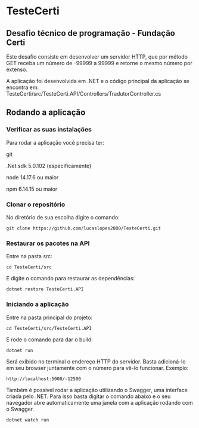 # TesteCerti
## Desafio técnico de programação - Fundação Certi
Este desafio consiste em desenvolver um servidor HTTP, que por método GET receba um número de -99999 a 99999 e retorne o mesmo número por extenso.

A aplicação foi desenvolvida em .NET e o código principal da aplicação se encontra em:  TesteCerti/src/TesteCerti.API/Controllers/TradutorController.cs

## Rodando a aplicação
### Verificar as suas instalações
Para rodar a aplicação você precisa ter:

git

.Net sdk 5.0.102 (especificamente)

node 14.17.6 ou maior

npm 6.14.15 ou maior

### Clonar o repositório
No diretório de sua escolha digite o comando:

```shell
git clone https://github.com/lucaslopes2000/TesteCerti.git
```

### Restaurar os pacotes na API
Entre na pasta src:

```shell
cd TesteCerti/src
```

E digite o comando para restaurar as dependências:

```shell
dotnet restore TesteCerti.API
```

### Iniciando a aplicação
Entre na pasta principal do projeto:

```shell
cd TesteCerti/src/TesteCerti.API
```

E rode o comando para dar o build:

```shell
dotnet run
```

Será exibido no terminal o endereço HTTP do servidor. Basta adicioná-lo em seu browser juntamente com o número para vê-lo funcionar.
Exemplo:

```
http://localhost:5000/-12500
```

Também é possivel rodar a aplicação utilizando o Swagger, uma interface criada pelo .NET.
Para isso basta digitar o comando abaixo e o seu navegador abre automaticamente uma janela com a aplicação rodando com o Swagger.

```shell
dotnet watch run
```
